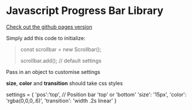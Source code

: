 # Javascript Progress Bar Library

[Check out the github pages version](https://darrencarlin.github.io/Progress-Bar-Library/)


Simply add this code to initialize:

> const scrollbar = new Scrollbar();
>
> scrollbar.add(); // default settings 

Pass in an object to customise settings

**size**, **color** and **transition** should take css styles 

   settings = {
    'pos':'top', // Position bar 'top' or 'bottom'
    'size': '15px', 
    'color': 'rgba(0,0,0,.6)', 
    'transition': 'width .2s linear'
    }

